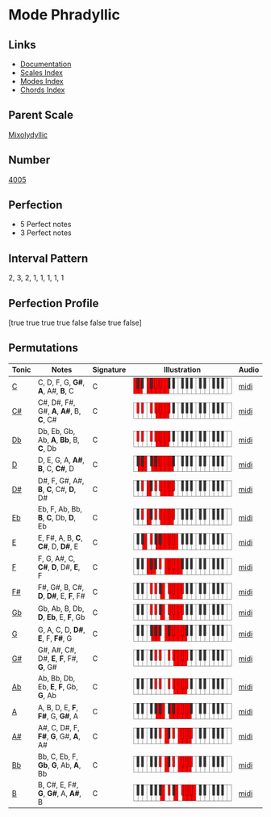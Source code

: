# Mode Phradyllic

## Links

- [Documentation](index.md)
- [Scales Index](Scales.md)
- [Modes Index](Modes.md)
- [Chords Index](Chords.md)

## Parent Scale

[Mixolydyllic](ScaleMixolydyllic.md)

## Number

[4005](https://ianring.com/musictheory/scales/4005)

## Perfection

- 5 Perfect notes
- 3 Perfect notes

## Interval Pattern

2, 3, 2, 1, 1, 1, 1, 1

## Perfection Profile

[true true true true false false true false]

## Permutations

| Tonic | Notes | Signature | Illustration | Audio |
|-------|-------|-----------|--------------|-------|
| [C](ModeCNaturalPhradyllic.md) | C, D, F, G, **G#**, **A**, A#, **B**, C | C | ![CNaturalPhradyllic](ModeCNaturalPhradyllic.png) | [midi](https://github.com/edipermadi/music/blob/main/docs/ModeCNaturalPhradyllic.mid?raw=true) |
| [C#](ModeCSharpPhradyllic.md) | C#, D#, F#, G#, **A**, **A#**, B, **C**, C# | C | ![CSharpPhradyllic](ModeCSharpPhradyllic.png) | [midi](https://github.com/edipermadi/music/blob/main/docs/ModeCSharpPhradyllic.mid?raw=true) |
| [Db](ModeDFlatPhradyllic.md) | Db, Eb, Gb, Ab, **A**, **Bb**, B, **C**, Db | C | ![DFlatPhradyllic](ModeDFlatPhradyllic.png) | [midi](https://github.com/edipermadi/music/blob/main/docs/ModeDFlatPhradyllic.mid?raw=true) |
| [D](ModeDNaturalPhradyllic.md) | D, E, G, A, **A#**, **B**, C, **C#**, D | C | ![DNaturalPhradyllic](ModeDNaturalPhradyllic.png) | [midi](https://github.com/edipermadi/music/blob/main/docs/ModeDNaturalPhradyllic.mid?raw=true) |
| [D#](ModeDSharpPhradyllic.md) | D#, F, G#, A#, **B**, **C**, C#, **D**, D# | C | ![DSharpPhradyllic](ModeDSharpPhradyllic.png) | [midi](https://github.com/edipermadi/music/blob/main/docs/ModeDSharpPhradyllic.mid?raw=true) |
| [Eb](ModeEFlatPhradyllic.md) | Eb, F, Ab, Bb, **B**, **C**, Db, **D**, Eb | C | ![EFlatPhradyllic](ModeEFlatPhradyllic.png) | [midi](https://github.com/edipermadi/music/blob/main/docs/ModeEFlatPhradyllic.mid?raw=true) |
| [E](ModeENaturalPhradyllic.md) | E, F#, A, B, **C**, **C#**, D, **D#**, E | C | ![ENaturalPhradyllic](ModeENaturalPhradyllic.png) | [midi](https://github.com/edipermadi/music/blob/main/docs/ModeENaturalPhradyllic.mid?raw=true) |
| [F](ModeFNaturalPhradyllic.md) | F, G, A#, C, **C#**, **D**, D#, **E**, F | C | ![FNaturalPhradyllic](ModeFNaturalPhradyllic.png) | [midi](https://github.com/edipermadi/music/blob/main/docs/ModeFNaturalPhradyllic.mid?raw=true) |
| [F#](ModeFSharpPhradyllic.md) | F#, G#, B, C#, **D**, **D#**, E, **F**, F# | C | ![FSharpPhradyllic](ModeFSharpPhradyllic.png) | [midi](https://github.com/edipermadi/music/blob/main/docs/ModeFSharpPhradyllic.mid?raw=true) |
| [Gb](ModeGFlatPhradyllic.md) | Gb, Ab, B, Db, **D**, **Eb**, E, **F**, Gb | C | ![GFlatPhradyllic](ModeGFlatPhradyllic.png) | [midi](https://github.com/edipermadi/music/blob/main/docs/ModeGFlatPhradyllic.mid?raw=true) |
| [G](ModeGNaturalPhradyllic.md) | G, A, C, D, **D#**, **E**, F, **F#**, G | C | ![GNaturalPhradyllic](ModeGNaturalPhradyllic.png) | [midi](https://github.com/edipermadi/music/blob/main/docs/ModeGNaturalPhradyllic.mid?raw=true) |
| [G#](ModeGSharpPhradyllic.md) | G#, A#, C#, D#, **E**, **F**, F#, **G**, G# | C | ![GSharpPhradyllic](ModeGSharpPhradyllic.png) | [midi](https://github.com/edipermadi/music/blob/main/docs/ModeGSharpPhradyllic.mid?raw=true) |
| [Ab](ModeAFlatPhradyllic.md) | Ab, Bb, Db, Eb, **E**, **F**, Gb, **G**, Ab | C | ![AFlatPhradyllic](ModeAFlatPhradyllic.png) | [midi](https://github.com/edipermadi/music/blob/main/docs/ModeAFlatPhradyllic.mid?raw=true) |
| [A](ModeANaturalPhradyllic.md) | A, B, D, E, **F**, **F#**, G, **G#**, A | C | ![ANaturalPhradyllic](ModeANaturalPhradyllic.png) | [midi](https://github.com/edipermadi/music/blob/main/docs/ModeANaturalPhradyllic.mid?raw=true) |
| [A#](ModeASharpPhradyllic.md) | A#, C, D#, F, **F#**, **G**, G#, **A**, A# | C | ![ASharpPhradyllic](ModeASharpPhradyllic.png) | [midi](https://github.com/edipermadi/music/blob/main/docs/ModeASharpPhradyllic.mid?raw=true) |
| [Bb](ModeBFlatPhradyllic.md) | Bb, C, Eb, F, **Gb**, **G**, Ab, **A**, Bb | C | ![BFlatPhradyllic](ModeBFlatPhradyllic.png) | [midi](https://github.com/edipermadi/music/blob/main/docs/ModeBFlatPhradyllic.mid?raw=true) |
| [B](ModeBNaturalPhradyllic.md) | B, C#, E, F#, **G**, **G#**, A, **A#**, B | C | ![BNaturalPhradyllic](ModeBNaturalPhradyllic.png) | [midi](https://github.com/edipermadi/music/blob/main/docs/ModeBNaturalPhradyllic.mid?raw=true) |
